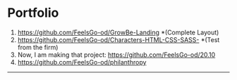 # Portfolio

1. https://github.com/FeelsGo-od/GrowBe-Landing     *(Complete Layout)
2. https://github.com/FeelsGo-od/Characters-HTML-CSS-SASS-   *(Test from the firm)
3. Now, I am making that project: https://github.com/FeelsGo-od/20.10
4. https://github.com/FeelsGo-od/philanthropy
---------
